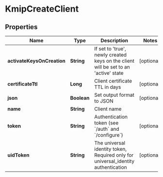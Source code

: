 

# KmipCreateClient

## Properties

Name | Type | Description | Notes
------------ | ------------- | ------------- | -------------
**activateKeysOnCreation** | **String** | If set to &#39;true&#39;, newly created keys on the client will be set to an &#39;active&#39; state |  [optional]
**certificateTtl** | **Long** | Client certificate TTL in days |  [optional]
**json** | **Boolean** | Set output format to JSON |  [optional]
**name** | **String** | Client name | 
**token** | **String** | Authentication token (see &#x60;/auth&#x60; and &#x60;/configure&#x60;) |  [optional]
**uidToken** | **String** | The universal identity token, Required only for universal_identity authentication |  [optional]



